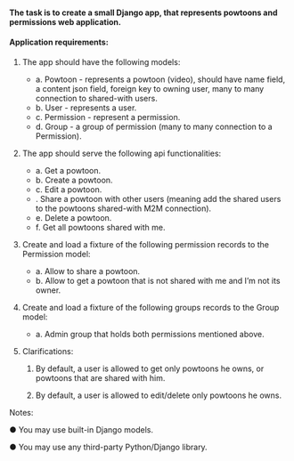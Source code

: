 
#### The task is to create a small Django app, that represents powtoons and permissions web application.

#### Application requirements:

1. The app should have the following models:
    * a. Powtoon - represents a powtoon (video), should have name field, a
    content json field, foreign key to owning user, many to many connection to
    shared-with users.
    * b. User - represents a user.
    * c. Permission - represent a permission.
    * d. Group - a group of permission (many to many connection to a
    Permission).

2. The app should serve the following api functionalities:
    * a. Get a powtoon.
    * b. Create a powtoon.
    * c. Edit a powtoon.
    * . Share a powtoon with other users (meaning add the shared users to the
    powtoons shared-with M2M connection).
    * e. Delete a powtoon.
    * f. Get all powtoons shared with me.

3. Create and load a fixture of the following permission records to the Permission
model:
    * a. Allow to share a powtoon.
    * b. Allow to get a powtoon that is not shared with me and I’m not its owner.

4. Create and load a fixture of the following groups records to the Group model:
    * a. Admin group that holds both permissions mentioned above.

5. Clarifications:
    1. By default, a user is allowed to get only powtoons he owns, or powtoons
    that are shared with him.
    
    2. By default, a user is allowed to edit/delete only powtoons he owns.

Notes:

● You may use built-in Django models.

● You may use any third-party Python/Django library.
